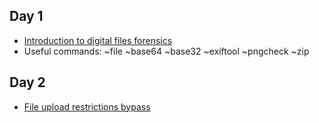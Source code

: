 ## Day 1 

- [Introduction to digital files forensics](.\day1)
- Useful commands:
    ~file
    ~base64
    ~base32
    ~exiftool
    ~pngcheck
    ~zip

## Day 2
- [File upload restrictions bypass](.\day2)